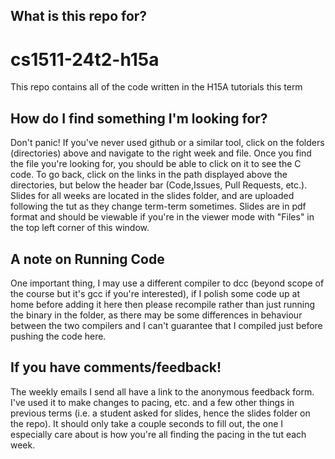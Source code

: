 ## What is this repo for?
# cs1511-24t2-h15a
This repo contains all of the code written in the H15A tutorials this term

## How do I find something I'm looking for?
Don't panic! If you've never used github or a similar tool, click on the folders (directories) above and navigate to the right week and file. Once you find the file you're looking for, you should be able to click on it to see the C code.
To go back, click on the links in the path displayed above the directories, but below the header bar (Code,Issues, Pull Requests, etc.).
Slides for all weeks are located in the slides folder, and are uploaded following the tut as they change term-term sometimes.
Slides are in pdf format and should be viewable if you're in the viewer mode with "Files" in the top left corner of this window.

## A note on Running Code
One important thing, I may use a different compiler to dcc (beyond scope of the course but it's gcc if you're interested), if I polish some code up at home before adding it here then please recompile rather than just running the binary in the folder, as there may be some differences in behaviour between the two compilers and I can't guarantee that I compiled just before pushing the code here.

## If you have comments/feedback!
The weekly emails I send all have a link to the anonymous feedback form. I've used it to make changes to pacing, etc. and a few other things in previous terms (i.e. a student asked for slides, hence the slides folder on the repo).
It should only take a couple seconds to fill out, the one I especially care about is how you're all finding the pacing in the tut each week.
